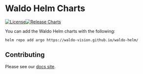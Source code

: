 # Waldo Helm Charts
[![License](https://img.shields.io/github/license/waldo-vision/waldo-helm )](https://www.mozilla.org/en-US/MPL/2.0/)[![Release Charts](https://github.com/waldo-vision/waldo-helm/actions/workflows/release.yml/badge.svg)](https://github.com/waldo-vision/waldo-helm/actions/workflows/release.yml)

You can add the Waldo Helm charts with the following:

```
helm repo add argo https://waldo-vision.github.io/waldo-helm/
```

## Contributing

Please see our [docs site](https://docs.waldo.vision).
